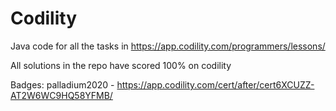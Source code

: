 # Codility
Java code for all the tasks in https://app.codility.com/programmers/lessons/

All solutions in the repo have scored 100% on codility

Badges:
palladium2020 - https://app.codility.com/cert/after/cert6XCUZZ-AT2W6WC9HQ58YFMB/
